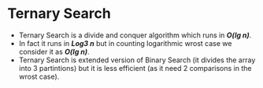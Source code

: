 # Ternary Search
- Ternary Search is a divide and conquer algorithm which runs in ***O(lg n)***.
- In fact it runs in ***Log3 n*** but in counting logarithmic wrost case we consider it as ***O(lg n)***.
- Ternary Search is extended version of Binary Search (it divides the array into 3 partintions) but it is less efficient (as it need 2 comparisons in the wrost case).
